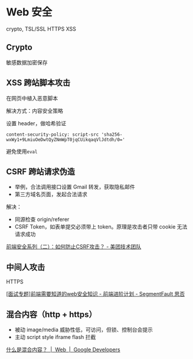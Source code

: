 # Web 安全
crypto, TSL/SSL HTTPS XSS

## Crypto
敏感数据加密保存

## XSS 跨站脚本攻击
在网页中植入恶意脚本

解决方式：内容安全策略

设置 header，做哈希验证
```
content-security-policy: script-src 'sha256-wxWy1+9LmiuOeDwtQyZNmWpT0jqCUikqaqVlJdtdh/0='
```
避免使用`eval`

## CSRF 跨站请求伪造
- 举例，合法调用接口设置 Gmail 转发，获取隐私邮件
- 第三方域名页面，发起合法请求

解决：
- 同源检查 origin/referer
- CSRF Token，如表单提交必须带上 token。原理是攻击者只带 cookie 无法请求成功

[前端安全系列（二）：如何防止CSRF攻击？ - 美团技术团队](https://tech.meituan.com/2018/10/11/fe-security-csrf.html)
## 中间人攻击
HTTPS

[[面试专题]前端需要知道的web安全知识 - 前端进阶计划 - SegmentFault 思否](https://segmentfault.com/a/1190000010913697#articleHeader5)

## 混合内容（http + https）
- 被动 image/media  威胁性低，可访问，但锁、控制台会提示
- 主动 script style iframe flash  拦截

[什么是混合内容？  |  Web  |  Google Developers](https://developers.google.com/web/fundamentals/security/prevent-mixed-content/what-is-mixed-content)
